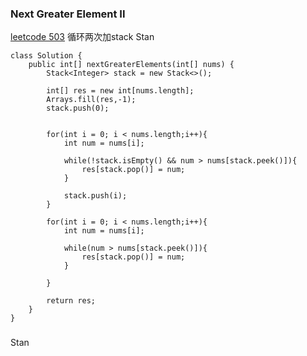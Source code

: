 ### Next Greater Element II
[leetcode 503](https://leetcode.com/problems/next-greater-element-ii/)
循环两次加stack
Stan
```
class Solution {
    public int[] nextGreaterElements(int[] nums) {
        Stack<Integer> stack = new Stack<>();
        
        int[] res = new int[nums.length];
        Arrays.fill(res,-1);
        stack.push(0);
        
        
        for(int i = 0; i < nums.length;i++){
            int num = nums[i];
            
            while(!stack.isEmpty() && num > nums[stack.peek()]){
                res[stack.pop()] = num;
            }
            
            stack.push(i);
        }
        
        for(int i = 0; i < nums.length;i++){
            int num = nums[i];
            
            while(num > nums[stack.peek()]){
                res[stack.pop()] = num;
            }

        }
        
        return res;
    }
}
```

###

Stan

